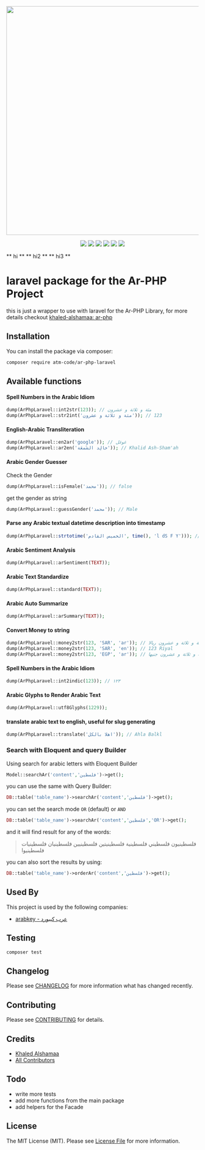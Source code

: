 <p align="center"><img src="https://banners.beyondco.de/AR-php%20for%20Laravel.png?theme=light&packageManager=composer+require&packageName=atm-code%2Far-php-laravel&pattern=wiggle&style=style_2&description=wrapper+for+Ar-PHP+Library+to+use+with+laravel&md=1&showWatermark=1&fontSize=100px&images=https%3A%2F%2Flaravel.com%2Fimg%2Flogomark.min.svg&widths=600&heights=650" width="600"></p>

<p align="center">
<a href="https://packagist.org/packages/atm-code/ar-php-laravel"><img src="https://img.shields.io/packagist/v/atm-code/ar-php-laravel" /></a>
<a href="https://travis-ci.com/atm-code/ar-php-laravel"><img src="https://img.shields.io/travis/com/atm-code/ar-php-laravel" /></a>
<a href="https://github.styleci.io/repos/354853609?branch=main"><img src="https://github.styleci.io/repos/354853609/shield?branch=main" /></a>
<a href="https://packagist.org/packages/atm-code/ar-php-laravel"><img src="https://img.shields.io/packagist/dt/atm-code/ar-php-laravel" /></a>
<a href="https://github.com/atm-code/ar-php-laravel"><img src="https://img.shields.io/github/stars/atm-code/ar-php-laravel" /></a>
<a href="https://www.codacy.com/gh/atm-code/ar-php-laravel/dashboard?utm_source=github.com&amp;utm_medium=referral&amp;utm_content=atm-code/ar-php-laravel&amp;utm_campaign=Badge_Grade"><img src="https://app.codacy.com/project/badge/Grade/c9a1e0c873f346a5839222d5e19499fc"/></a>
</p>

** hi **
** hi2 **
** hi3 **

# laravel  package for the Ar-PHP Project

this is just a wrapper to use with laravel for the Ar-PHP Library, for more details checkout [khaled-alshamaa: ar-php](https://github.com/khaled-alshamaa/ar-php)
## Installation
You can install the package via composer:
```bash
composer require atm-code/ar-php-laravel
```

## Available functions
#### Spell Numbers in the Arabic Idiom
``` php
dump(ArPhpLaravel::int2str(123)); // مئة و ثلاثة و عشرون
dump(ArPhpLaravel::str2int('مئة و ثلاثة و عشرون')); // 123
```

#### English-Arabic Transliteration
``` php
dump(ArPhpLaravel::en2ar('google')); // غوغل
dump(ArPhpLaravel::ar2en('خالِد الشَمعَة')); // Khalid Ash-Sham'ah
```

#### Arabic Gender Guesser
Check the Gender
``` php
dump(ArPhpLaravel::isFemale('محمد')); // false
```
get the gender as string
``` php
dump(ArPhpLaravel::guessGender('محمد')); // Male
```

#### Parse any Arabic textual datetime description into timestamp
``` php
dump(ArPhpLaravel::strtotime('الخميس القادم', time(), 'l dS F Y'))); // Thursday 13th May 2021
```

#### Arabic Sentiment Analysis
``` php
dump(ArPhpLaravel::arSentiment(TEXT));
```

#### Arabic Text Standardize
``` php
dump(ArPhpLaravel::standard(TEXT));
```

#### Arabic Auto Summarize
``` php
dump(ArPhpLaravel::arSummary(TEXT));
```

#### Convert Money to string
``` php
dump(ArPhpLaravel::money2str(123, 'SAR', 'ar')); // مئة و ثلاثة و عشرون ريالا
dump(ArPhpLaravel::money2str(123, 'SAR', 'en')); // 123 Riyal
dump(ArPhpLaravel::money2str(123, 'EGP', 'ar')); // مئة و ثلاثة و عشرون جنيها
```

#### Spell Numbers in the Arabic Idiom
``` php
dump(ArPhpLaravel::int2indic(123)); // ١٢٣
```

#### Arabic Glyphs to Render Arabic Text
``` php
dump(ArPhpLaravel::utf8Glyphs(1229));
```

#### translate arabic text to english, useful for slug generating
``` php
dump(ArPhpLaravel::translate('اهلا بالكل')); // Ahla Balkl
```

### Search with Eloquent and query Builder
Using search for arabic letters with Eloquent Builder
```php
Model::searchAr('content','فلسطين')->get();
```


you can use the same with Query Builder:
```php
DB::table('table_name')->searchAr('content','فلسطين')->get();
```


you can set the search mode `OR` (default) or `AND`
```php
DB::table('table_name')->searchAr('content','فلسطين','OR')->get();
```


and it will find result for any of the words:
>فلسطينيون فلسطيني فلسطينية فلسطينيتين فلسطينيين فلسطينيان فلسطينيات فلسطينيوا

you can also sort the results by using:
```php
DB::table('table_name')->orderAr('content','فلسطين')->get();
```

## Used By
This project is used by the following companies:
- [arabkey - عرب كيبورد](https://arabkey.site)

## Testing
``` bash
composer test
```

## Changelog
Please see [CHANGELOG](CHANGELOG.md) for more information what has changed recently.

## Contributing
Please see [CONTRIBUTING](CONTRIBUTING.md) for details.

## Credits
- [Khaled Alshamaa](https://github.com/khaled-alshamaa)
- [All Contributors](../../contributors)

## Todo
- write more tests
- add more functions from the main package
- add helpers for the Facade

## License
The MIT License (MIT). Please see [License File](LICENSE.md) for more information.

